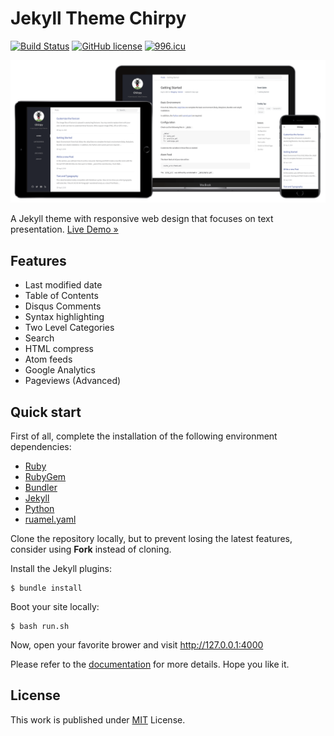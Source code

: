# Jekyll Theme Chirpy

[![Build Status](https://travis-ci.org/cotes2020/jekyll-theme-chirpy.svg?branch=master)](https://travis-ci.org/cotes2020/jekyll-theme-chirpy)
[![GitHub license](https://img.shields.io/github/license/cotes2020/jekyll-theme-chirpy.svg)](https://github.com/cotes2020/jekyll-theme-chirpy/blob/master/LICENSE)
[![996.icu](https://img.shields.io/badge/link-996.icu-red.svg)](https://996.icu)

![devices-mockup](assets/img/sample/devices-mockup.png)

A Jekyll theme with responsive web design that focuses on text presentation. [Live Demo »](https://chirpy.cotes.info)

## Features

* Last modified date
* Table of Contents
* Disqus Comments
* Syntax highlighting
* Two Level Categories
* Search
* HTML compress
* Atom feeds
* Google Analytics
* Pageviews (Advanced)

## Quick start

First of all, complete the installation of the following environment dependencies:

- [Ruby](https://www.ruby-lang.org/en/downloads/)
- [RubyGem](https://rubygems.org/pages/download)
- [Bundler](https://bundler.io/)
- [Jekyll](https://jekyllrb.com/)
- [Python](https://www.python.org/downloads/) 
- [ruamel.yaml](https://pypi.org/project/ruamel.yaml/)

Clone the repository locally, but to prevent losing the latest features, consider using **Fork** instead of cloning. 

Install the Jekyll plugins:

```
$ bundle install
```

Boot your site locally:

```
$ bash run.sh
```

Now, open your favorite brower and visit <http://127.0.0.1:4000>

Please refer to the [documentation](https://chirpy.cotes.info/posts/getting-started/) for more details. Hope you like it.


## License

This work is published under [MIT](https://github.com/cotes2020/jekyll-theme-chirpy/blob/master/LICENSE) License.
